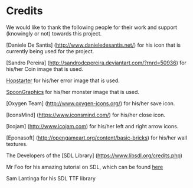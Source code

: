 # Credits

We would like to thank the following people for their work and support (knowingly or not) towards this project.


[Daniele De Santis] (http://www.danieledesantis.net/) for his icon that is currently being used for the project.

[Sandro Pereira] (http://sandrodcpereira.deviantart.com/?rnrd=50936) for his/her Coin image that is used.

[Hopstarter](http://hopstarter.deviantart.com/) for his/her error image that is used.

[SpoonGraphics](http://blog.spoongraphics.co.uk/) for his/her monster image that is used.

[Oxygen Team] (http://www.oxygen-icons.org/) for his/her save icon.

[IconsMind] (https://www.iconsmind.com/) for his/her close icon.

[Icojam] (http://www.icojam.com) for his/her left and right arrow icons.

[Eponasoft] (http://opengameart.org/content/basic-bricks) for his/her wall textures.

The Developers of the [SDL Library] (https://www.libsdl.org/credits.php)

Mr Foo for his amazing tutorial on SDL, which can be found [here](http://lazyfoo.net/)

Sam Lantinga for his SDL TTF library

